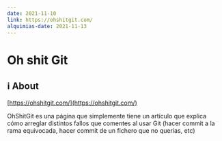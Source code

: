 ```yaml
---
date: 2021-11-10
link: https://ohshitgit.com/
alquimias-date: 2021-11-13
---
```


# Oh shit Git

## ℹ️ About

[https://ohshitgit.com/](https://ohshitgit.com/)

OhShitGit es una página que simplemente tiene un artículo que explica cómo arreglar distintos fallos que comentes al usar Git (hacer commit a la rama equivocada, hacer commit de un fichero que no querías, etc)


